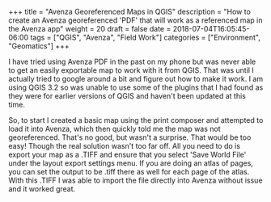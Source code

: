 +++
title = "Avenza Georeferenced Maps in QGIS"
description = "How to create an Avenza georeferenced 'PDF' that will work as a referenced map in the Avenza app"
weight = 20
draft = false
date = 2018-07-04T16:05:45-06:00
tags = ["QGIS", "Avenza", "Field Work"]
categories = ["Environment", "Geomatics"]
+++

I have tried using Avenza PDF in the past on my phone but was never able to get an easily exportable map to work with it from QGIS. That was until I actually tried to google around a bit and figure out how to make it work. I am using QGIS 3.2 so was unable to use some of the plugins that I had found as they were for earlier versions of QGIS and haven't been updated at this time.

So, to start I created a basic map using the print composer and attempted to load it into Avenza, which then quickly told me the map was not georeferenced. That's no good, but wasn't a surprise. That would be too easy! Though the real solution wasn't too far off. All you need to do is export your map as a .TIFF and ensure that you select 'Save World File' under the layout export settings menu. If you are doing an atlas of pages, you can set the output to be .tiff there as well for each page of the atlas. With this .TIFF I was able to import the file directly into Avenza without issue and it worked great.
